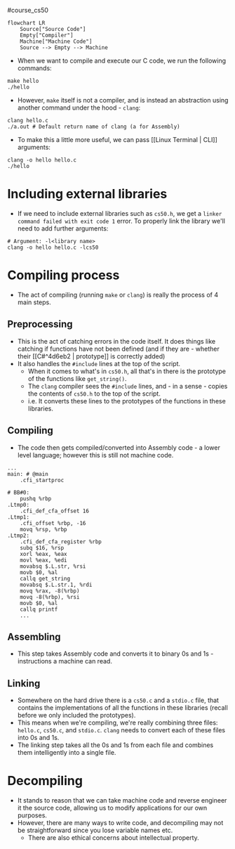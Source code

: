#course_cs50 

```mermaid
flowchart LR
    Source["Source Code"]
    Empty["Compiler"]
    Machine["Machine Code"]
    Source --> Empty --> Machine
```

- When we want to compile and execute our C code, we run the following commands:

```shell
make hello
./hello
```

- However, `make` itself is not a compiler, and is instead an abstraction using another command under the hood - `clang`:

```shell
clang hello.c
./a.out # Default return name of clang (a for Assembly)
```

- To make this a little more useful, we can pass [[Linux Terminal | CLI]] arguments:

```shell
clang -o hello hello.c
./hello
```
# Including external libraries

- If we need to include external libraries such as `cs50.h`, we get a `linker command failed with exit code 1` error. To properly link the library we'll need to add further arguments:

```shell
# Argument: -l<library name>
clang -o hello hello.c -lcs50
```

# Compiling process

- The act of compiling (running `make` or `clang`) is really the process of 4 main steps.
## Preprocessing

- This is the act of catching errors in the code itself. It does things like catching if functions have not been defined (and if they are - whether their [[C#^4d6eb2 | prototype]] is correctly added)
- It also handles the `#include` lines at the top of the script. 
    - When it comes to what's in `cs50.h`, all that's in there is the prototype of the functions like `get_string()`. 
    - The `clang` compiler sees the `#include` lines, and - in a sense - copies the contents of `cs50.h` to the top of the script.
    - i.e. It converts these lines to the prototypes of the functions in these libraries.
## Compiling

- The code then gets compiled/converted into Assembly code - a lower level language; however this is still not machine code.

```Assembly
...
main: # @main
    .cfi_startproc

# BB#0:
    pushq %rbp
.Ltmp0:
    .cfi_def_cfa_offset 16
.Ltmp1:
    .cfi_offset %rbp, -16
    movq %rsp, %rbp
.Ltmp2:
    .cfi_def_cfa_register %rbp
    subq $16, %rsp
    xorl %eax, %eax
    movl %eax, %edi
    movabsq $.L.str, %rsi
    movb $0, %al
    callq get_string
    movabsq $.L.str.1, %rdi
    movq %rax, -8(%rbp)
    movq -8(%rbp), %rsi
    movb $0, %al
    callq printf
    ...
```

## Assembling

- This step takes Assembly code and converts it to binary 0s and 1s - instructions a machine can read.
## Linking

- Somewhere on the hard drive there is a `cs50.c` and a `stdio.c` file, that contains the implementations of all the functions in these libraries (recall before we only included the prototypes).
- This means when we're compiling, we're really combining three files: `hello.c`, `cs50.c`, and `stdio.c`. `clang` needs to convert each of these files into 0s and 1s.
- The linking step takes all the 0s and 1s from each file and combines them intelligently into a single file.

# Decompiling

- It stands to reason that we can take machine code and reverse engineer it the source code, allowing us to modify applications for our own purposes.
- However, there are many ways to write code, and decompiling may not be straightforward since you lose variable names etc.
    - There are also ethical concerns about intellectual property.